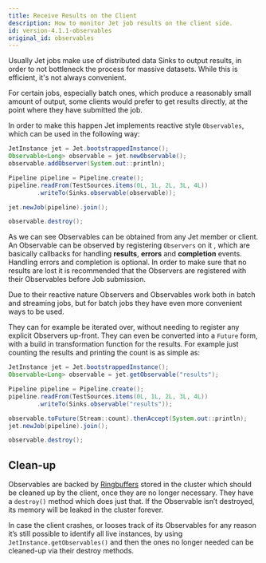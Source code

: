 ```yaml
---
title: Receive Results on the Client
description: How to monitor Jet job results on the client side.
id: version-4.1.1-observables
original_id: observables
---
```


Usually Jet jobs make use of distributed data Sinks to output results,
in order to not bottleneck the process for massive datasets. While this
is efficient, it's not always convenient.

For certain jobs, especially batch ones, which produce a reasonably
small amount of output, some clients would prefer to get results
directly, at the point where they have submitted the job.

In order to make this happen Jet implements reactive style
`Observables`, which can be used in the following way:

```java
JetInstance jet = Jet.bootstrappedInstance();
Observable<Long> observable = jet.newObservable();
observable.addObserver(System.out::println);

Pipeline pipeline = Pipeline.create();
pipeline.readFrom(TestSources.items(0L, 1L, 2L, 3L, 4L))
        .writeTo(Sinks.observable(observable));

jet.newJob(pipeline).join();

observable.destroy();
```

As we can see Observables can be obtained from any Jet member or
client. An Observable can be observed by registering `Observers` on it
, which are basically callbacks for handling **results**, **errors** and
 **completion** events. Handling errors and completion is optional. In
 order to make sure that no results are lost it is recommended that the
 Observers are registered with their Observables before Job submission.

Due to their reactive nature Observers and Observables work both in
batch and streaming jobs, but for batch jobs they have even more
convenient ways to be used.

They can for example be iterated over, without needing to register any
explicit Observers up-front. They can even be converted into a `Future`
form, with a build in transformation function for the results. For
example just counting the results and printing the count is as simple
as:

```java
JetInstance jet = Jet.bootstrappedInstance();
Observable<Long> observable = jet.getObservable("results");

Pipeline pipeline = Pipeline.create();
pipeline.readFrom(TestSources.items(0L, 1L, 2L, 3L, 4L))
        .writeTo(Sinks.observable("results"));

observable.toFuture(Stream::count).thenAccept(System.out::println);
jet.newJob(pipeline).join();

observable.destroy();
```

## Clean-up

Observables are backed by
[Ringbuffers](/javadoc/4.1.1/com/hazelcast/ringbuffer/Ringbuffer.html)
stored in the cluster which should be cleaned up by the client, once
they are no longer necessary. They have a `destroy()` method which does
just that. If the Observable isn’t destroyed, its memory will be leaked
in the cluster forever.

In case the client crashes, or looses track of its Observables for any
reason it’s still possible to identify all live instances, by using
`JetInstance.getObservables()` and then the ones no longer needed can be
cleaned-up via their destroy methods.

